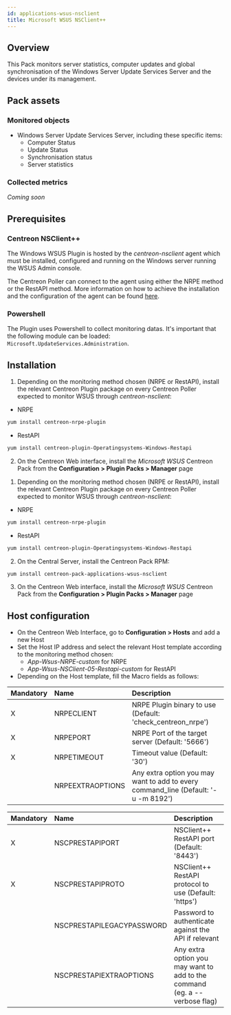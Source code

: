 ```yaml
---
id: applications-wsus-nsclient
title: Microsoft WSUS NSClient++
---
```


## Overview

This Pack monitors server statistics, computer updates and global synchronisation 
of the Windows Server Update Services Server and the devices under its management. 

## Pack assets

### Monitored objects

* Windows Server Update Services Server, including these specific items: 
    * Computer Status
    * Update Status
    * Synchronisation status 
    * Server statistics

### Collected metrics

*Coming soon*

## Prerequisites

### Centreon NSClient++

The Windows WSUS Plugin is hosted by the *centreon-nsclient* agent which must be 
installed, configured and running on the Windows server running the WSUS Admin console. 

The Centreon Poller can connect to the agent using either the NRPE method or the 
RestAPI method. More information on how to achieve the installation and the configuration 
of the agent can be found [here](../plugin-packs/tutorials/centreon-nsclient-tutorial.html).

### Powershell

The Plugin uses Powershell to collect monitoring datas. It's important that the following
module can be loaded: `Microsoft.UpdateServices.Administration`.

## Installation 

<!--DOCUSAURUS_CODE_TABS-->

<!--Online IMP Licence & IT-100 Editions-->

1. Depending on the monitoring method chosen (NRPE or RestAPI), install the relevant Centreon Plugin package on every Centreon
Poller expected to monitor WSUS through *centreon-nsclient*:

* NRPE

```bash
yum install centreon-nrpe-plugin
```

* RestAPI

```bash
yum install centreon-plugin-Operatingsystems-Windows-Restapi
```

2. On the Centreon Web interface, install the *Microsoft WSUS* Centreon Pack from the **Configuration > Plugin Packs > Manager** page

<!--Offline IMP License-->

1. Depending on the monitoring method chosen (NRPE or RestAPI), install the relevant Centreon Plugin package on every Centreon
Poller expected to monitor WSUS through *centreon-nsclient*:

* NRPE

```bash
yum install centreon-nrpe-plugin
```

* RestAPI

```bash
yum install centreon-plugin-Operatingsystems-Windows-Restapi
```

2. On the Central Server, install the Centreon Pack RPM:

```bash
yum install centreon-pack-applications-wsus-nsclient
```

3. On the Centreon Web interface, install the *Microsoft WSUS* Centreon Pack from the **Configuration > Plugin Packs > Manager** page

<!--END_DOCUSAURUS_CODE_TABS-->

## Host configuration

* On the Centreon Web Interface, go to **Configuration > Hosts** and add a new Host
* Set the Host IP address and select the relevant Host template according to the monitoring method chosen:
    * *App-Wsus-NRPE-custom* for NRPE
    * *App-Wsus-NSClient-05-Restapi-custom* for RestAPI
* Depending on the Host template, fill the Macro fields as follows:

<!--DOCUSAURUS_CODE_TABS-->

<!--App-Wsus-NRPE-custom-->

| Mandatory | Name             | Description                                                                         |
|:----------|:-----------------|:------------------------------------------------------------------------------------|
| X         | NRPECLIENT       | NRPE Plugin binary to use (Default: 'check_centreon_nrpe')                          |
| X         | NRPEPORT         | NRPE Port of the target server (Default: '5666')                                    |
| X         | NRPETIMEOUT      | Timeout value (Default: '30')                                                       |
|           | NRPEEXTRAOPTIONS | Any extra option you may want to add to every command\_line (Default: '-u -m 8192') |

<!--App-Wsus-NSClient-05-Restapi-custom-->

| Mandatory | Name                      | Description                                                                |
|:----------|:--------------------------|:-------------------------------------------------------------------------- |
| X         | NSCPRESTAPIPORT           | NSClient++ RestAPI port (Default: '8443')                                  |
| X         | NSCPRESTAPIPROTO          | NSClient++ RestAPI protocol to use (Default: 'https')                      |
|           | NSCPRESTAPILEGACYPASSWORD | Password to authenticate against the API if relevant                       |
|           | NSCPRESTAPIEXTRAOPTIONS   | Any extra option you may want to add to the command (eg. a --verbose flag) |